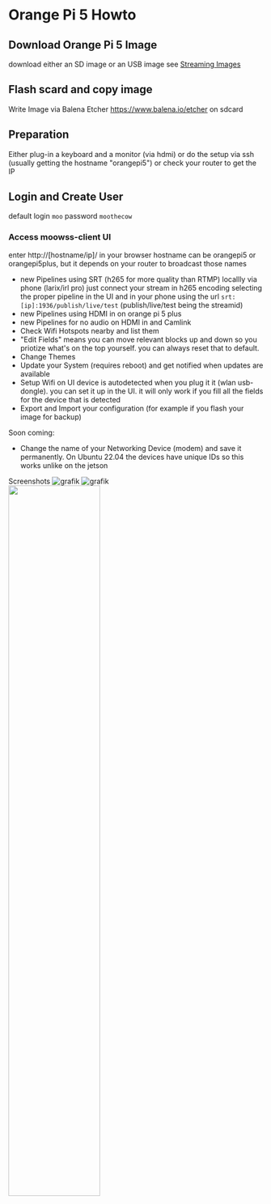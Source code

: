 # Orange Pi 5 Howto
## Download Orange Pi 5 Image
download either an SD image or an USB image see [Streaming Images](https://github.com/moo-the-cow/Streaming-Images)
## Flash scard and copy image
Write Image via Balena Etcher https://www.balena.io/etcher on sdcard 
## Preparation
Either plug-in a keyboard and a monitor (via hdmi) or do the setup via ssh (usually getting the hostname "orangepi5") or check your router to get the IP
## Login and Create User
default login `moo` password `moothecow`

### Access moowss-client UI
enter http://[hostname/ip]/ in your browser
hostname can be orangepi5 or orangepi5plus, but it depends on your router to broadcast those names
+ new Pipelines using SRT (h265 for more quality than RTMP) locallly via phone (larix/irl pro)
just connect your stream in h265 encoding selecting the proper pipeline in the UI
and in your phone using the url `srt:[ip]:1936/publish/live/test` (publish/live/test being the streamid)
+ new Pipelines using HDMI in on orange pi 5 plus
+ new Pipelines for no audio on HDMI in and Camlink
+ Check Wifi Hotspots nearby and list them
+ "Edit Fields" means you can move relevant blocks up and down so you priotize what's on the top yourself. you can always reset that to default.
+ Change Themes
+ Update your System (requires reboot) and get notified when updates are available
+ Setup Wifi on UI
device is autodetected when you plug it it (wlan usb-dongle). you can set it up in the UI. it will only work if you fill all the fields for the device that is detected
+ Export and Import your configuration (for example if you flash your image for backup)

Soon coming:
+ Change the name of your Networking Device (modem) and save it permanently. On Ubuntu 22.04 the devices have unique IDs so this works unlike on the jetson

Screenshots
![grafik](https://github.com/moo-the-cow/streaming-tutorial/assets/34907770/9759133a-ffc3-46d7-b6b3-3dd6c5bbfd52)
![grafik](https://github.com/moo-the-cow/streaming-tutorial/assets/34907770/444a96b0-cc83-4393-aa61-6a3a3d5dd17f)
<img src="https://user-images.githubusercontent.com/34907770/247821232-360ec161-774e-40c5-95e0-b702c4d1e4c9.png" width="60%" />
